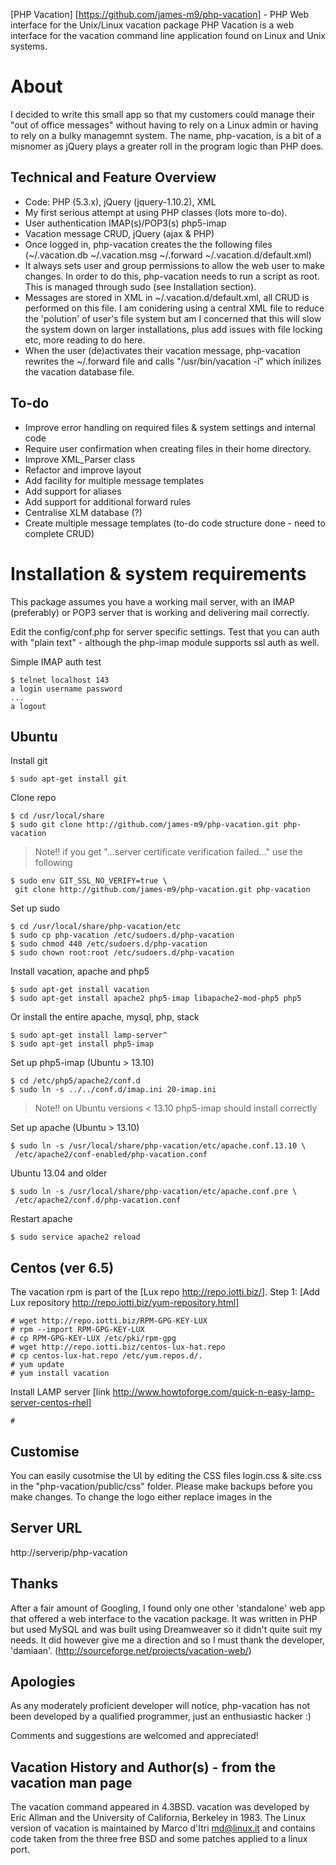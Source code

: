 [PHP Vacation] [https://github.com/james-m9/php-vacation] - PHP Web interface for the Unix/Linux vacation package
PHP Vacation is a web interface for the vacation command line application found on Linux and Unix systems.
 
# About
I decided to write this small app so that my customers could manage their "out
of office messages" without having to rely on a Linux admin or having to rely on a bulky managemnt system.
The name, php-vacation, is a bit of a misnomer as jQuery plays a greater roll in the program logic than PHP does. 

## Technical and Feature Overview
* Code: PHP (5.3.x), jQuery (jquery-1.10.2), XML
* My first serious attempt at using PHP classes (lots more to-do).
* User authentication IMAP(s)/POP3(s) php5-imap
* Vacation message CRUD, jQuery (ajax & PHP)
* Once logged in, php-vacation creates the the following files (~/.vacation.db ~/.vacation.msg ~/.forward ~/.vacation.d/default.xml)
* It always sets user and group permissions to allow the web user to make changes. In order to do this, php-vacation needs to run a script as root. This is managed through sudo (see Installation section).
* Messages are stored in XML in ~/.vacation.d/default.xml, all CRUD is   performed on this file. I am conidering using a central XML file to reduce the 'polution' of user's file system but am I concerned that this will slow the system down on larger installations, plus add issues with file locking etc, more reading to do here.
* When the user (de)activates their vacation message, php-vacation rewrites   the ~/.forward file and calls "/usr/bin/vacation -i" which inilizes the vacation database file.


## To-do
- Improve error handling on required files & system settings and internal code
- Require user confirmation when creating files in their home directory.
- Improve XML_Parser class
- Refactor and improve layout
- Add facility for multiple message templates
- Add support for aliases
- Add support for additional forward rules
- Centralise XLM database (?)
- Create multiple message templates (to-do code structure done - need to 
  complete CRUD)

# Installation & system requirements
This package assumes you have a working mail server, with an IMAP (preferably)
or POP3 server that is working and delivering mail correctly.

Edit the config/conf.php for server specific settings. Test that you can auth with "plain text" - although the php-imap module supports ssl auth as well. 

Simple IMAP auth test
```
$ telnet localhost 143
a login username password
...
a logout
```

## Ubuntu
Install git
```
$ sudo apt-get install git
```
Clone repo
```
$ cd /usr/local/share
$ sudo git clone http://github.com/james-m9/php-vacation.git php-vacation
```

> Note!! if you get "...server certificate verification failed..." use the following

```
$ sudo env GIT_SSL_NO_VERIFY=true \
 git clone http://github.com/james-m9/php-vacation.git php-vacation
```
Set up sudo
```
$ cd /usr/local/share/php-vacation/etc
$ sudo cp php-vacation /etc/sudoers.d/php-vacation
$ sudo chmod 440 /etc/sudoers.d/php-vacation
$ sudo chown root:root /etc/sudoers.d/php-vacation
```
Install vacation, apache and php5 
```
$ sudo apt-get install vacation
$ sudo apt-get install apache2 php5-imap libapache2-mod-php5 php5
```
Or install the entire apache, mysql, php, stack
```
$ sudo apt-get install lamp-server^
$ sudo apt-get install php5-imap
```
Set up php5-imap (Ubuntu > 13.10)
```
$ cd /etc/php5/apache2/conf.d
$ sudo ln -s ../../conf.d/imap.ini 20-imap.ini
```
> Note!! on Ubuntu versions < 13.10 php5-imap should install correctly

Set up apache (Ubuntu > 13.10)
```
$ sudo ln -s /usr/local/share/php-vacation/etc/apache.conf.13.10 \
 /etc/apache2/conf-enabled/php-vacation.conf
```
Ubuntu 13.04 and older
```
$ sudo ln -s /usr/local/share/php-vacation/etc/apache.conf.pre \
 /etc/apache2/conf.d/php-vacation.conf
```
Restart apache
```
$ sudo service apache2 reload
```
## Centos (ver 6.5)
The vacation rpm is part of the [Lux repo http://repo.iotti.biz/]. 
Step 1: [Add Lux repository http://repo.iotti.biz/yum-repository.html]
```
# wget http://repo.iotti.biz/RPM-GPG-KEY-LUX
# rpm --import RPM-GPG-KEY-LUX
# cp RPM-GPG-KEY-LUX /etc/pki/rpm-gpg
# wget http://repo.iotti.biz/centos-lux-hat.repo
# cp centos-lux-hat.repo /etc/yum.repos.d/.
# yum update
# yum install vacation
```
Install LAMP server [link http://www.howtoforge.com/quick-n-easy-lamp-server-centos-rhel]
```
# 
```

## Customise
You can easily cusotmise the UI by editing the CSS files login.css & site.css in the "php-vacation/public/css" folder. Please make backups before you make changes.
To change the logo either replace images in the 

## Server URL
http://serverip/php-vacation

## Thanks
After a fair amount of Googling, I found only one other 'standalone' web app that offered a web interface to the vacation package. It was written in PHP but used MySQL and was built using Dreamweaver so it didn't quite suit my needs. It did however give me a direction and so I must thank the developer, 'damiaan'. (http://sourceforge.net/projects/vacation-web/)

## Apologies
As any moderately proficient developer will notice, php-vacation has not been
developed by a qualified programmer, just an enthusiastic hacker :) 

Comments and suggestions are welcomed and appreciated!

## Vacation History and Author(s) - from the vacation man page
The vacation command appeared in 4.3BSD. 
vacation was developed by Eric Allman and the University of California, 
Berkeley in 1983. The Linux version of vacation is maintained by 
Marco d'Itri <md@linux.it> and contains code taken from the three free BSD and 
some patches applied to a linux port.
